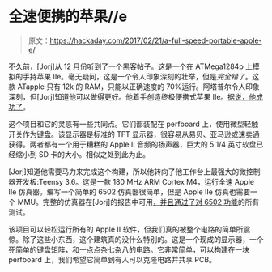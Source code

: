 # 全速便携的苹果//e

> 原文：<https://hackaday.com/2017/02/21/a-full-speed-portable-apple-e/>

不久前，[Jorj]从 12 月份听到了一个黑客帖子。这是一个在 ATMega1284p 上模拟的手持苹果 IIe。毫无疑问，这是一个令人印象深刻的壮举，但是*完全错了*。这款 ATapple 只有 12k 的 RAM，只能以正确速度的 70%运行。阿塔普尔令人印象深刻，但[Jorj]知道他可以做得更好。他着手创造终极便携式苹果 IIe。[据说，他成功了](https://hackaday.io/project/19925-aiie-an-embedded-apple-e-emulator)。

这个项目和它的灵感有一些共同点。它们都装配在 perfboard 上，使用微型轻触开关作为键盘。该显示器是标准的 TFT 显示器，很容易从易贝、亚马逊或速卖通获得。两者都有一个用于糟糕的 Apple II 音频的扬声器，巨大的 5 1/4 英寸软盘已经缩小到 SD 卡的大小。相似之处到此为止。

[Jorj]知道他需要马力来完成这个构建，所以他转向了他工作台上最强大的微控制器开发板:Teensy 3.6。这是一款 180 MHz ARM Cortex M4，运行全速 Apple IIe 仿真器。编写一个简单的 6502 仿真器很简单，但是 Apple IIe 仿真也需要一个 MMU。完整的仿真器在[Jorj]的报告中可用[，并且通过了](https://github.com/JorjBauer/aiie)[对 6502 功能](https://github.com/Klaus2m5/6502_65C02_functional_tests)的所有测试。

该项目可以轻松运行所有的 Apple II 软件，但我们真的被整个电路的简单所震惊。除了这些小东西，这个建筑真的没什么特别的。这是一个现成的显示器，一个死简单的键盘矩阵，和一点点杂七杂八的电路。它非常简单，可以构建在一块 perfboard 上，我们希望它简单到有人可以克隆电路并共享 PCB。